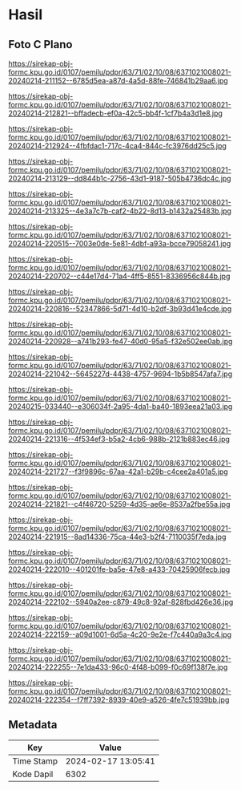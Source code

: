 # Hasil

## Foto C Plano

https://sirekap-obj-formc.kpu.go.id/0107/pemilu/pdpr/63/71/02/10/08/6371021008021-20240214-211152--6785d5ea-a87d-4a5d-88fe-746841b29aa6.jpg

https://sirekap-obj-formc.kpu.go.id/0107/pemilu/pdpr/63/71/02/10/08/6371021008021-20240214-212821--bffadecb-ef0a-42c5-bb4f-1cf7b4a3d1e8.jpg

https://sirekap-obj-formc.kpu.go.id/0107/pemilu/pdpr/63/71/02/10/08/6371021008021-20240214-212924--4fbfdac1-717c-4ca4-844c-fc3976dd25c5.jpg

https://sirekap-obj-formc.kpu.go.id/0107/pemilu/pdpr/63/71/02/10/08/6371021008021-20240214-213129--dd844b1c-2756-43d1-9187-505b4736dc4c.jpg

https://sirekap-obj-formc.kpu.go.id/0107/pemilu/pdpr/63/71/02/10/08/6371021008021-20240214-213325--4e3a7c7b-caf2-4b22-8d13-b1432a25483b.jpg

https://sirekap-obj-formc.kpu.go.id/0107/pemilu/pdpr/63/71/02/10/08/6371021008021-20240214-220515--7003e0de-5e81-4dbf-a93a-bcce79058241.jpg

https://sirekap-obj-formc.kpu.go.id/0107/pemilu/pdpr/63/71/02/10/08/6371021008021-20240214-220702--c44e17d4-71a4-4ff5-8551-8336956c844b.jpg

https://sirekap-obj-formc.kpu.go.id/0107/pemilu/pdpr/63/71/02/10/08/6371021008021-20240214-220816--52347866-5d71-4d10-b2df-3b93d41e4cde.jpg

https://sirekap-obj-formc.kpu.go.id/0107/pemilu/pdpr/63/71/02/10/08/6371021008021-20240214-220928--a741b293-fe47-40d0-95a5-f32e502ee0ab.jpg

https://sirekap-obj-formc.kpu.go.id/0107/pemilu/pdpr/63/71/02/10/08/6371021008021-20240214-221042--5645227d-4438-4757-9694-1b5b8547afa7.jpg

https://sirekap-obj-formc.kpu.go.id/0107/pemilu/pdpr/63/71/02/10/08/6371021008021-20240215-033440--e306034f-2a95-4da1-ba40-1893eea21a03.jpg

https://sirekap-obj-formc.kpu.go.id/0107/pemilu/pdpr/63/71/02/10/08/6371021008021-20240214-221316--4f534ef3-b5a2-4cb6-988b-2121b883ec46.jpg

https://sirekap-obj-formc.kpu.go.id/0107/pemilu/pdpr/63/71/02/10/08/6371021008021-20240214-221727--f3f9896c-67aa-42a1-b29b-c4cee2a401a5.jpg

https://sirekap-obj-formc.kpu.go.id/0107/pemilu/pdpr/63/71/02/10/08/6371021008021-20240214-221821--c4f46720-5259-4d35-ae6e-8537a2fbe55a.jpg

https://sirekap-obj-formc.kpu.go.id/0107/pemilu/pdpr/63/71/02/10/08/6371021008021-20240214-221915--8ad14336-75ca-44e3-b2f4-7110035f7eda.jpg

https://sirekap-obj-formc.kpu.go.id/0107/pemilu/pdpr/63/71/02/10/08/6371021008021-20240214-222010--401201fe-ba5e-47e8-a433-70425906fecb.jpg

https://sirekap-obj-formc.kpu.go.id/0107/pemilu/pdpr/63/71/02/10/08/6371021008021-20240214-222102--5940a2ee-c879-49c8-92af-828fbd426e36.jpg

https://sirekap-obj-formc.kpu.go.id/0107/pemilu/pdpr/63/71/02/10/08/6371021008021-20240214-222159--a09d1001-6d5a-4c20-9e2e-f7c440a9a3c4.jpg

https://sirekap-obj-formc.kpu.go.id/0107/pemilu/pdpr/63/71/02/10/08/6371021008021-20240214-222255--7e1da433-96c0-4f48-b099-f0c69f138f7e.jpg

https://sirekap-obj-formc.kpu.go.id/0107/pemilu/pdpr/63/71/02/10/08/6371021008021-20240214-222354--f7ff7392-8939-40e9-a526-4fe7c51939bb.jpg


## Metadata

| Key        | Value               |
| ---------- | ------------------- |
| Time Stamp | 2024-02-17 13:05:41 |
| Kode Dapil | 6302                |



